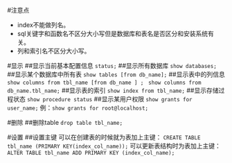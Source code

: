 #注意点
- index不能做列名。
- sql关键字和函数名不区分大小写但是数据库和表名是否区分和安装系统有关。
- 列和索引名不区分大小写。

#显示
##显示当前基本配置信息
`status;`
##显示所有数据库
`show databases;`
##显示某个数据库中所有表
 `show tables [from db_name];`
##显示表中的列信息
`show columns from tbl_name [from db_name ] ; `
`show columns from db_name.tbl_name;`
##显示表的索引
`show index from tbl_name;`
##显示存储过程状态
`show procedure status`
##显示某用户权限
`show grants for user_name;`
例：`show grants for root@localhost;`


#删除
##删除table
`drop table tbl_name;`

#设置
##设置主键
可以在创建表的时候就为表加上主键：
`CREATE TABLE tbl_name (PRIMARY KEY(index_col_name));`
可以更新表结构时为表加上主键：
`ALTER TABLE tbl_name ADD PRIMARY KEY (index_col_name);`